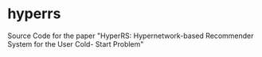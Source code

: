 # hyperrs
Source Code for the paper "HyperRS: Hypernetwork-based Recommender System for the User Cold- Start Problem"

